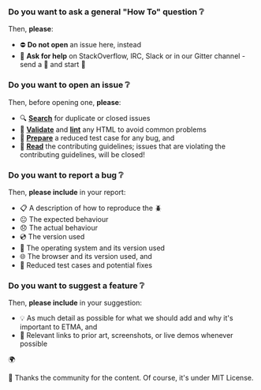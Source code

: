 ### Do you want to ask a general "How To" question :grey_question:

Then, **please**:

- :no_entry: **Do not open** an issue here, instead
- :mega: **Ask for help** on StackOverflow, IRC, Slack or in our Gitter channel - send a :email: and start :pray:

### Do you want to open an issue :grey_question:

Then, before opening one, **please**:

- :mag: **[Search](https://github.com/GHNewbiee/etma/issues?utf8=%E2%9C%93&q=is%3Aissue)** for duplicate or closed issues
- :key: **[Validate](https://validator.w3.org/nu/)** and **[lint](https://github.com/twbs/bootlint#in-the-browser)** any HTML to avoid common problems
- :ramen: **[Prepare](https://css-tricks.com/reduced-test-cases/)** a reduced test case for any bug, and
- :book: **[Read](https://github.com/etma/.github/CONTRIBUTING.md)** the contributing guidelines; issues that are violating the contributing guidelines, will be closed!

### Do you want to report a bug :grey_question:

Then, **please include** in your report:
- :clipboard: A description of how to reproduce the :beetle:
- :neutral_face: The expected behaviour
- :disappointed: The actual behaviour
- :cd: The version used
- :penguin: The operating system and its version used
- :globe_with_meridians: The browser and its version used, and
- :wrench: Reduced test cases and potential fixes

### Do you want to suggest a feature :grey_question:

Then, **please include** in your suggestion:
- :bulb: As much detail as possible for what we should add and why it's important to ETMA, and
- :thought_balloon: Relevant links to prior art, screenshots, or live demos whenever possible

:earth_africa:

:blue_heart: Thanks the community for the content. Of course, it's under MIT License.
